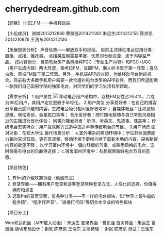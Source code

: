 # cherrydedream.github.com

【题目】 
HISE.FM——手机移动端

【小组成员】
谢岚2013212866
曹凯强2014211081
朱运生2014212155
陈彦凯2014210878
王浩东2014212136

【发展现状分析】
声音优势——解放双手和视线。
目前主流移动电台应用分类：直播、点播、推荐类。
点播类应用需要丰富、优质的音频资源，属于内容型产品。
按内容划分，目前电台类产品包括纯PGC（专业生产内容）和PGC+UGC（用户生成内容）两大阵营，像考拉FM、豆瓣FM、懒人听书属于第一阵营；喜马拉雅、荔枝FM属于第二阵营。另外，手机端APP的兴起，也给移动电台新的机会。目前有大多数手机用户需要一款合适的电台类型的APP软件，而我们希望能做一款我们自己国服学院的独家电台，对同学们的学习生活有所帮助。

【需求分析】
1.用户属性
![](http://cfbmu.img48.wal8.com/img48/545864_20160516195046/146339949123.png)
移动电台用户结构中，荔枝FM女性占76.4%，六成为90后用户，其用户定位更趋于年轻化。
2.用户类型
分享爱好者：在自己的播客分享自己感兴趣的内容，生成电台吸引相同爱好者收听；
自媒体粉丝：比如逻辑思维，晓松奇谈，金星脱口秀等；
音乐爱好者：随时随地跟随与自己听歌风格相近的主播进行音乐体验；
同类兴趣爱好者：听书、听英文、鬼故事、耽美等；
传统电台忠实听众：用户互联网方式追中国之声等传统电台的节目。
3.用户场景
面对对象：在校大学生
操作场景分析：
a.室外嘈杂的移动环境中：学生群体消费能力相对来说较弱，更在意流量，移动环境下更倾向听下载到本地的内容，探索新鲜内容的欲望不强；
b.学习室内环境中：偏向舒缓的节奏，或熟悉风格的电台，这时候需有电台的乐曲供选择；
c.宿舍室内环境中：有想探索新鲜电台节目的意愿。

【项目特色】
1.	有fm的介绍欢迎页面（动画形式）
2.	登录界面——拥有用户登录和游客登录两种登录方式，人性化的选择，你值得拥有和点击
3.	选取fm的首页界面，有多种分类——不一样的电台板块，如“世界上最牛逼的程序猿”、“程序好声音”、“直播打代码”等切合本专业的特色板块

【项目分工】

Web欢迎页面（APP载入动画）：朱运生
登录界面：曹凯强
首页界面：朱运生 曹凯强 
板块布局设计：谢岚 陈彦凯 王浩东
文档整理： 谢岚 陈彦凯
测试：王浩东
